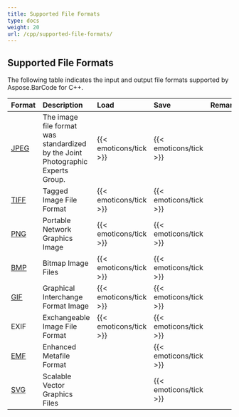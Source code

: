 ```yaml
---
title: Supported File Formats
type: docs
weight: 20
url: /cpp/supported-file-formats/
---
```


## **Supported File Formats**
The following table indicates the input and output file formats supported by Aspose.BarCode for C++.

|**Format**|**Description**|**Load**|**Save**|**Remarks**|
| :- | :- | :- | :- | :- |
|[JPEG](https://wiki.fileformat.com/Image/JPEG/)|The image file format was standardized by the Joint Photographic Experts Group.|{{< emoticons/tick >}}|{{< emoticons/tick >}}| |
|[TIFF](https://wiki.fileformat.com/Image/TIFF/)|Tagged Image File Format|{{< emoticons/tick >}}|{{< emoticons/tick >}} | |
|[PNG](https://wiki.fileformat.com/Image/PNG/)|Portable Network Graphics Image|{{< emoticons/tick >}}|{{< emoticons/tick >}}| |
|[BMP](https://wiki.fileformat.com/Image/BMP/)|Bitmap Image Files|{{< emoticons/tick >}}|{{< emoticons/tick >}}| |
|[GIF](https://wiki.fileformat.com/Image/GIF/)|Graphical Interchange Format Image|{{< emoticons/tick >}}|{{< emoticons/tick >}}| |
|EXIF|Exchangeable Image File Format|{{< emoticons/tick >}}|{{< emoticons/tick >}}| |
|[EMF](https://wiki.fileformat.com/Image/EMF/)|Enhanced Metafile Format| |{{< emoticons/tick >}}| |
|[SVG](https://wiki.fileformat.com/page-description-language/SVG/)|Scalable Vector Graphics Files| |{{< emoticons/tick >}} | |

